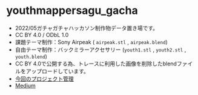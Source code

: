 # youthmappersagu_gacha
* 2022/05ガチャガチャハッカソン制作物データ置き場です。
* CC BY 4.0 / ODbL 1.0
* 課題テーマ制作：Sony Airpeak ( `airpeak.stl` , `airpeak.blend`)
* 自由テーマ制作：バックミラーアクセサリー (`youth1.stl` , `youth2.stl` , `youth.blend`)
* CC BY 4.0で公開する為、トレースに利用した画像を削除したblendファイルをアップロードしています。
* [今回のプロジェクト管理](https://github.com/furuhashilab/youthmappers4agu/projects/9)
* [Medium](https://medium.com/furuhashilab/%E3%82%AC%E3%83%81%E3%83%A3%E3%82%AC%E3%83%81%E3%83%A3%E3%83%8F%E3%83%83%E3%82%AB%E3%82%BD%E3%83%B3-5-24-31-4dcd1750226c)
